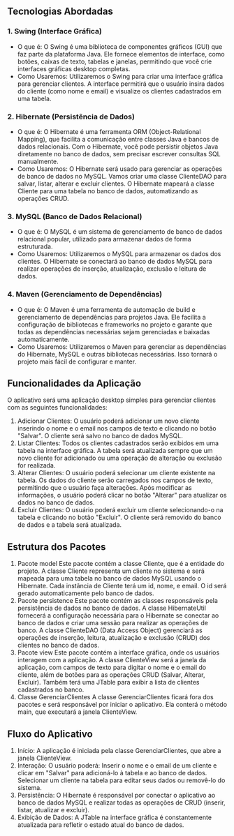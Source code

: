 
## Tecnologias Abordadas
### 1. Swing (Interface Gráfica)
*	O que é: O Swing é uma biblioteca de componentes gráficos (GUI) que faz parte da plataforma Java. Ele fornece elementos de interface, como botões, caixas de texto, tabelas e janelas, permitindo que você crie interfaces gráficas desktop completas.
*	Como Usaremos: Utilizaremos o Swing para criar uma interface gráfica para gerenciar clientes. A interface permitirá que o usuário insira dados do cliente (como nome e email) e visualize os clientes cadastrados em uma tabela.
### 2. Hibernate (Persistência de Dados)
*	O que é: O Hibernate é uma ferramenta ORM (Object-Relational Mapping), que facilita a comunicação entre classes Java e bancos de dados relacionais. Com o Hibernate, você pode persistir objetos Java diretamente no banco de dados, sem precisar escrever consultas SQL manualmente.
*	Como Usaremos: O Hibernate será usado para gerenciar as operações de banco de dados no MySQL. Vamos criar uma classe ClienteDAO para salvar, listar, alterar e excluir clientes. O Hibernate mapeará a classe Cliente para uma tabela no banco de dados, automatizando as operações CRUD.
### 3. MySQL (Banco de Dados Relacional)
*	O que é: O MySQL é um sistema de gerenciamento de banco de dados relacional popular, utilizado para armazenar dados de forma estruturada.
*	Como Usaremos: Utilizaremos o MySQL para armazenar os dados dos clientes. O Hibernate se conectará ao banco de dados MySQL para realizar operações de inserção, atualização, exclusão e leitura de dados.
### 4. Maven (Gerenciamento de Dependências)
*	O que é: O Maven é uma ferramenta de automação de build e gerenciamento de dependências para projetos Java. Ele facilita a configuração de bibliotecas e frameworks no projeto e garante que todas as dependências necessárias sejam gerenciadas e baixadas automaticamente.
*	Como Usaremos: Utilizaremos o Maven para gerenciar as dependências do Hibernate, MySQL e outras bibliotecas necessárias. Isso tornará o projeto mais fácil de configurar e manter.

## Funcionalidades da Aplicação
O aplicativo será uma aplicação desktop simples para gerenciar clientes com as seguintes funcionalidades:
1.	Adicionar Clientes:
	O usuário poderá adicionar um novo cliente inserindo o nome e o email nos campos de texto e clicando no botão "Salvar". O cliente será salvo no banco de dados MySQL.
2.	Listar Clientes:
	Todos os clientes cadastrados serão exibidos em uma tabela na interface gráfica. A tabela será atualizada sempre que um novo cliente for adicionado ou uma operação de alteração ou exclusão for realizada.
3.	Alterar Clientes:
	O usuário poderá selecionar um cliente existente na tabela. Os dados do cliente serão carregados nos campos de texto, permitindo que o usuário faça alterações. Após modificar as informações, o usuário poderá clicar no botão "Alterar" para atualizar os dados no banco de dados.
4.	Excluir Clientes:
	O usuário poderá excluir um cliente selecionando-o na tabela e clicando no botão "Excluir". O cliente será removido do banco de dados e a tabela será atualizada.
                   
## Estrutura dos Pacotes
1. Pacote model
    Este pacote contém a classe Cliente, que é a entidade do projeto. A classe Cliente representa um cliente no sistema e será mapeada para uma tabela no banco de dados MySQL usando o Hibernate.
	Cada instância de Cliente terá um id, nome, e email. O id será gerado automaticamente pelo banco de dados.
2. Pacote persistence
	Este pacote contém as classes responsáveis pela persistência de dados no banco de dados.
	A classe HibernateUtil fornecerá a configuração necessária para o Hibernate se conectar ao banco de dados e criar uma sessão para realizar as operações de banco.
	A classe ClienteDAO (Data Access Object) gerenciará as operações de inserção, leitura, atualização e exclusão (CRUD) dos clientes no banco de dados.
3. Pacote view
    Este pacote contém a interface gráfica, onde os usuários interagem com a aplicação.
	A classe ClienteView será a janela da aplicação, com campos de texto para digitar o nome e o email do cliente, além de botões para as operações CRUD (Salvar, Alterar, Excluir).
	Também terá uma JTable para exibir a lista de clientes cadastrados no banco.
4. Classe GerenciarClientes
    A classe GerenciarClientes ficará fora dos pacotes e será responsável por iniciar o aplicativo. Ela conterá o método main, que executará a janela ClienteView.

## Fluxo do Aplicativo
1.	Início: A aplicação é iniciada pela classe GerenciarClientes, que abre a janela ClienteView.
2.	Interação: O usuário poderá:
	Inserir o nome e o email de um cliente e clicar em "Salvar" para adicioná-lo à tabela e ao banco de dados.
	Selecionar um cliente na tabela para editar seus dados ou removê-lo do sistema.
3.	Persistência: O Hibernate é responsável por conectar o aplicativo ao banco de dados MySQL e realizar todas as operações de CRUD (inserir, listar, atualizar e excluir).
4.	Exibição de Dados: A JTable na interface gráfica é constantemente atualizada para refletir o estado atual do banco de dados.
                    

 
 
